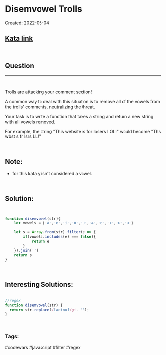 # Disemvowel Trolls

Created:  2022-05-04

[1]: https://www.codewars.com/kata/52fba66badcd10859f00097e/train/javascript
## [Kata link][1]

&nbsp;

## Question
---

&nbsp;

Trolls are attacking your comment section!

A common way to deal with this situation is to remove all of the vowels from the trolls' comments, neutralizing the threat.

Your task is to write a function that takes a string and return a new string with all vowels removed.

For example, the string "This website is for losers LOL!" would become "Ths wbst s fr lsrs LL!".



&nbsp;


## Note:
- for this kata y isn't considered a vowel.


&nbsp;

## **Solution:**

<!-- code below -->

```javascript


function disemvowel(str){
    let vowels = ['a','e','i','o','u','A','E','I','O','U']

    let s = Array.from(str).filter(e => {
        if(vowels.includes(e) === false){
            return e
        }
    }).join('')
    return s
}

```

&nbsp;

## **Interesting Solutions:**

<!-- code below -->

```javascript

//regex
function disemvowel(str) {
  return str.replace(/[aeiou]/gi, '');
}

```

&nbsp;

### Tags:
#codewars #javascript #filter #regex